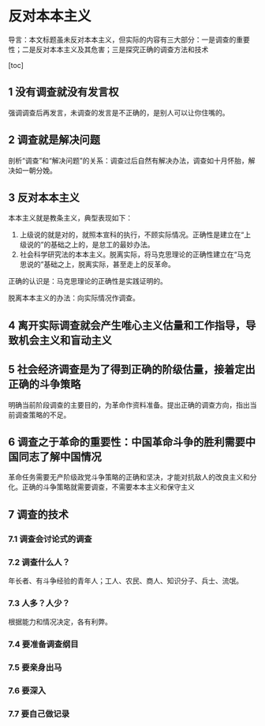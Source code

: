 # 反对本本主义

导言：本文标题虽未反对本本主义，但实际的内容有三大部分：一是调查的重要性；二是反对本本主义及其危害；三是探究正确的调查方法和技术

[toc]

## 1 没有调查就没有发言权

强调调查后再发言，未调查的发言是不正确的，是别人可以让你住嘴的。

## 2 调查就是解决问题

剖析“调查”和“解决问题”的关系：调查过后自然有解决办法，调查如十月怀胎，解决如一朝分娩。

## 3 反对本本主义

本本主义就是教条主义，典型表现如下：

1. 上级说的就是对的，就照本宣科的执行，不顾实际情况。正确性是建立在“上级说的”的基础之上的，是怠工的最妙办法。
2. 社会科学研究法的本本主义。脱离实际，将马克思理论的正确性建立在“马克思说的”基础之上，脱离实际，甚至走上的反革命。

正确的认识是：马克思理论的正确性是实践证明的。

脱离本本主义的办法：向实际情况作调查。

## 4 离开实际调查就会产生唯心主义估量和工作指导，导致机会主义和盲动主义

## 5 社会经济调查是为了得到正确的阶级估量，接着定出正确的斗争策略

明确当前阶段调查的主要目的，为革命作资料准备。提出正确的调查方向，指出当前调查策略的不足。

## 6 调查之于革命的重要性：中国革命斗争的胜利需要中国同志了解中国情况

革命任务需要无产阶级政党斗争策略的正确和坚决，才能对抗敌人的改良主义和分化。正确的斗争策略就需要调查，不需要本本主义和保守主义

## 7 调查的技术

### 7.1 调查会讨论式的调查

### 7.2 调查什么人？

年长者、有斗争经验的青年人；工人、农民、商人、知识分子、兵士、流氓。

### 7.3 人多？人少？

根据能力和情况决定，各有利弊。

### 7.4 要准备调查纲目

### 7.5 要亲身出马

### 7.6 要深入

### 7.7 要自己做记录
